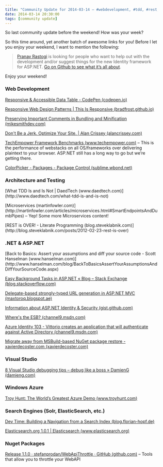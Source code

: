 ```yaml
---
title: "Community Update for 2014-03-14 – #webdevelopment, #tdd, #rest, #dotnet, #aspnet, and much more"
date: 2014-03-14 20:30:00
tags: [community update]
---
```


So last community update before the weekend! How was your week?

So this time around, yet another batch of awesome links for you! Before I let you enjoy your weekend, I want to mention the following: 
 > [Pranav Rastogi](https://twitter.com/rustd) is looking for people who want to help out with the development and/or suggest things for the new Identity framework for ASP.NET. [Go on Github to see what it’s all about](https://gist.github.com/rustd/9403516). 

Enjoy your weekend!

### Web Development

[Responsive &amp; Accessible Data Table - CodePen (codepen.io)](http://codepen.io/pixelchar/full/rfuqK)

[Responsive Web Design Patterns | This Is Responsive (bradfrost.github.io)](http://bradfrost.github.io/this-is-responsive/patterns.html#tables)

[Preserving Important Comments in Bundling and Minification (mikesmithdev.com)](http://mikesmithdev.com/blog/keep-important-licensing-comments-dotnet-bundling-minification/) <p>[Don't Be a Jerk. Optimize Your Site. | Alan Crissey (alancrissey.com)](http://alancrissey.com/dont-jerk-optimize-site/) <p>[TechEmpower Framework Benchmarks (www.techempower.com)](http://www.techempower.com/benchmarks/#section=data-r8&amp;hw=i7&amp;test=plaintext) – This is the performance of webstacks on all OS/frameworks over delivering plaintext to your browser. ASP.NET still has a long way to go but we’re getting there. <p>[ColorPicker - Packages - Package Control (sublime.wbond.net)](https://sublime.wbond.net/packages/ColorPicker) 

### Architecture and Testing
 <p>[What TDD Is and Is Not | DaedTech (www.daedtech.com)](http://www.daedtech.com/what-tdd-is-and-is-not) <p>[Microservices (martinfowler.com)](http://martinfowler.com/articles/microservices.html#SmartEndpointsAndDumbPipes) – Yep! Some more Microservices content! <p>[REST is OVER! - Literate Programming (blog.steveklabnik.com)](http://blog.steveklabnik.com/posts/2012-02-23-rest-is-over) 

### .NET &amp; ASP.NET
 <p>[Back to Basics: Assert your assumptions and diff your source code - Scott Hanselman (www.hanselman.com)](http://www.hanselman.com/blog/BackToBasicsAssertYourAssumptionsAndDiffYourSourceCode.aspx)

[Easy Background Tasks in ASP.NET « Blog – Stack Exchange (blog.stackoverflow.com)](http://blog.stackoverflow.com/2008/07/easy-background-tasks-in-aspnet/)

[Delegate-based strongly-typed URL generation in ASP.NET MVC (maxtoroq.blogspot.ae)](http://maxtoroq.blogspot.ae/2013/04/delegate-based-strongly-typed-url.html)

[Information about ASP.NET Identity &amp; Security (gist.github.com)](https://gist.github.com/rustd/9403516)

[Where's the ESB? (channel9.msdn.com)](http://channel9.msdn.com/Blogs/Subscribe/Wheres-the-ESB)

[Azure Identity 103 - Vittorio creates an application that will authenticate against Active Directory (channel9.msdn.com)](http://channel9.msdn.com/Shows/Windows-Azure-Friday/Azure-Identity-103-Vittorio-creates-an-application-that-will-authenticate-against-Active-Directory)

[Migrate away from MSBuild-based NuGet package restore - xavierdecoster.com (xavierdecoster.com)](http://xavierdecoster.com/migrate-away-from-msbuild-based-nuget-package-restore)

### Visual Studio

[8 Visual Studio debugging tips – debug like a boss » DamienG (damieng.com)](http://damieng.com/blog/2014/02/05/8-visual-studio-debugging-tips-debug-like-a-boss)

### Windows Azure

[Troy Hunt: The World’s Greatest Azure Demo (www.troyhunt.com)](http://www.troyhunt.com/2014/03/the-worlds-greatest-azure-demo.html)

### Search Engines (Solr, ElasticSearch, etc.)

[Dev Time: Building a Navigation from a Search Index (blog.florian-hopf.de)](http://blog.florian-hopf.de/2014/03/building-navigation-from-search-index.html)

[Elasticsearch.org 1.0.1 | Elasticsearch (www.elasticsearch.org)](http://www.elasticsearch.org/downloads/1-0-1)

### Nuget Packages

[Release 1.1.0 · stefanprodan/WebApiThrottle · GitHub (github.com)](https://github.com/stefanprodan/WebApiThrottle/releases/tag/v1.1.0) – Tools that allow you to throttle your WebAPI